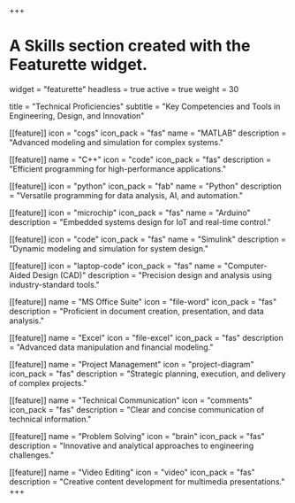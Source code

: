 <!-- +++
# A Skills section created with the Featurette widget.
widget = "featurette"  # See https://sourcethemes.com/academic/docs/page-builder/
headless = true  # This file represents a page section.
active = true  # Activate this widget? true/false
weight = 30  # Order that this section will appear.

title = "Skills"
subtitle = "I AM REALLY GOOD AT THE FOLLOWING TECHNICAL SKILLS"

# Showcase personal skills or business features.
# 
# Add/remove as many `[[feature]]` blocks below as you like.
# 
# For available icons, see: https://sourcethemes.com/academic/docs/widgets/#icons

[[feature]]
  icon = "cogs"
  icon_pack = "fas"
  name = "MATLAB"

# [[feature]]
#   icon = "codepen"
#   icon_pack = "fab"
#   name = "check" 

[[feature]]
  name = "C++"
  icon = "code"
  icon_pack = "fas"

[[feature]]
  icon = "python"
  icon_pack = "fab"
  name = "Python" 

[[feature]]
  icon = "microchip"
  icon_pack = "fas"
  name = "Arduino" 

[[feature]]
  icon = "code"
  icon_pack = "fas"
  name = "Simulink"
  
[[feature]]
  icon = "laptop-code"
  icon_pack = "fas"
  name = "Computer Aided Design"

[[feature]]
  name = "MS Office"
  icon = "file-word"
  icon_pack = "fas"

[[feature]]
  name = "Excel"
  icon = "file-excel"
  icon_pack = "fas"

[[feature]]
  name = "Project Management"
  icon = "project-diagram"
  icon_pack = "fas"

[[feature]]
  name = "Communications"
  icon = "comments"
  icon_pack = "fas"

[[feature]]
  name = "Problem Solving"
  icon = "brain"
  icon_pack = "fas"

[[feature]]
  name = "Video Editing"
  icon = "video"
  icon_pack = "fas"
+++ -->
+++
# A Skills section created with the Featurette widget.
widget = "featurette"
headless = true
active = true
weight = 30

title = "Technical Proficiencies"
subtitle = "Key Competencies and Tools in Engineering, Design, and Innovation"

[[feature]]
  icon = "cogs"
  icon_pack = "fas"
  name = "MATLAB"
  description = "Advanced modeling and simulation for complex systems."

[[feature]]
  name = "C++"
  icon = "code"
  icon_pack = "fas"
  description = "Efficient programming for high-performance applications."

[[feature]]
  icon = "python"
  icon_pack = "fab"
  name = "Python"
  description = "Versatile programming for data analysis, AI, and automation."

[[feature]]
  icon = "microchip"
  icon_pack = "fas"
  name = "Arduino"
  description = "Embedded systems design for IoT and real-time control."

[[feature]]
  icon = "code"
  icon_pack = "fas"
  name = "Simulink"
  description = "Dynamic modeling and simulation for system design."

[[feature]]
  icon = "laptop-code"
  icon_pack = "fas"
  name = "Computer-Aided Design (CAD)"
  description = "Precision design and analysis using industry-standard tools."

[[feature]]
  name = "MS Office Suite"
  icon = "file-word"
  icon_pack = "fas"
  description = "Proficient in document creation, presentation, and data analysis."

[[feature]]
  name = "Excel"
  icon = "file-excel"
  icon_pack = "fas"
  description = "Advanced data manipulation and financial modeling."

[[feature]]
  name = "Project Management"
  icon = "project-diagram"
  icon_pack = "fas"
  description = "Strategic planning, execution, and delivery of complex projects."

[[feature]]
  name = "Technical Communication"
  icon = "comments"
  icon_pack = "fas"
  description = "Clear and concise communication of technical information."

[[feature]]
  name = "Problem Solving"
  icon = "brain"
  icon_pack = "fas"
  description = "Innovative and analytical approaches to engineering challenges."

[[feature]]
  name = "Video Editing"
  icon = "video"
  icon_pack = "fas"
  description = "Creative content development for multimedia presentations."
+++
